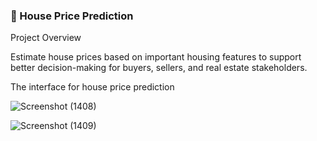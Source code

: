### 🏡 House Price Prediction

Project Overview

Estimate house prices based on important housing features to support better decision-making for buyers, sellers, and real estate stakeholders.



The interface for house price prediction 

![Screenshot (1408)](https://github.com/user-attachments/assets/38606866-60ee-4768-b9c2-2df77a31676e)

![Screenshot (1409)](https://github.com/user-attachments/assets/6698ab16-8b12-4993-869e-d66dc99ce46a)

